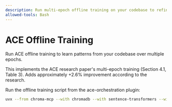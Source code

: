```yaml
---
description: Run multi-epoch offline training on your codebase to refine patterns
allowed-tools: Bash
---
```


# ACE Offline Training

Run ACE offline training to learn patterns from your codebase over multiple epochs.

This implements the ACE research paper's multi-epoch training (Section 4.1, Table 3).
Adds approximately +2.6% improvement according to the research.

Run the offline training script from the ace-orchestration plugin:

```bash
uvx --from chroma-mcp --with chromadb --with sentence-transformers --with scikit-learn python3 plugins/ace-orchestration/scripts/offline-training.py
```
